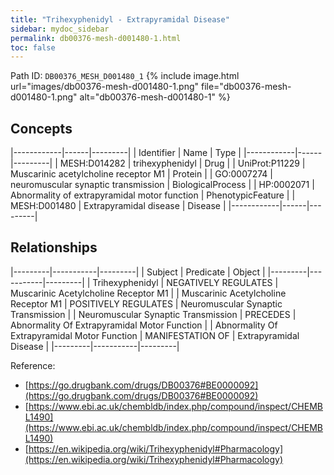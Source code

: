 ```yaml
---
title: "Trihexyphenidyl - Extrapyramidal Disease"
sidebar: mydoc_sidebar
permalink: db00376-mesh-d001480-1.html
toc: false 
---
```



Path ID: `DB00376_MESH_D001480_1`
{% include image.html url="images/db00376-mesh-d001480-1.png" file="db00376-mesh-d001480-1.png" alt="db00376-mesh-d001480-1" %}

## Concepts

|------------|------|---------|
| Identifier | Name | Type    |
|------------|------|---------|
| MESH:D014282 | trihexyphenidyl | Drug |
| UniProt:P11229 | Muscarinic acetylcholine receptor M1 | Protein |
| GO:0007274 | neuromuscular synaptic transmission | BiologicalProcess |
| HP:0002071 | Abnormality of extrapyramidal motor function | PhenotypicFeature |
| MESH:D001480 | Extrapyramidal disease | Disease |
|------------|------|---------|

## Relationships

|---------|-----------|---------|
| Subject | Predicate | Object  |
|---------|-----------|---------|
| Trihexyphenidyl | NEGATIVELY REGULATES | Muscarinic Acetylcholine Receptor M1 |
| Muscarinic Acetylcholine Receptor M1 | POSITIVELY REGULATES | Neuromuscular Synaptic Transmission |
| Neuromuscular Synaptic Transmission | PRECEDES | Abnormality Of Extrapyramidal Motor Function |
| Abnormality Of Extrapyramidal Motor Function | MANIFESTATION OF | Extrapyramidal Disease |
|---------|-----------|---------|

Reference: 
  - [https://go.drugbank.com/drugs/DB00376#BE0000092](https://go.drugbank.com/drugs/DB00376#BE0000092)
  - [https://www.ebi.ac.uk/chembldb/index.php/compound/inspect/CHEMBL1490](https://www.ebi.ac.uk/chembldb/index.php/compound/inspect/CHEMBL1490)
  - [https://en.wikipedia.org/wiki/Trihexyphenidyl#Pharmacology](https://en.wikipedia.org/wiki/Trihexyphenidyl#Pharmacology)
